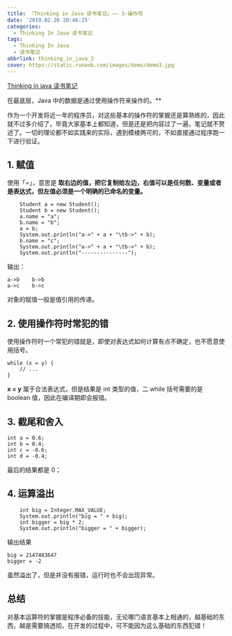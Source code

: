 ```yaml
---
title: 『Thinking in Java 读书笔记』—— 3-操作符
date: '2019.02.26 20:46:25'
categories:
  - Thinking In Java 读书笔记
tags:
  - Thinking In Java
  - 读书笔记
abbrlink: thinking_in_java_3
cover: https://static.runoob.com/images/demo/demo3.jpg
---
```


[Thinking in java 读书笔记](http://xiaweizi.cn/categories/Thinking-In-Java-%E8%AF%BB%E4%B9%A6%E7%AC%94%E8%AE%B0/)

在最底层，Java 中的数据是通过使用操作符来操作的。**

 作为一个开发将近一年的程序员，对这些基本的操作符的掌握还是算熟练的，因此就不过多介绍了，毕竟大家基本上都知道，但是还是把内容过了一遍，笔记就不赘述了。一切的理论都不如实践来的实际，遇到模棱两可的，不如直接通过程序跑一下进行验证。

<!-- more -->

## 1. 赋值

使用「=」，意思是 **取右边的值，把它复制给左边，右值可以是任何数、变量或者是表达式，但左值必须是一个明确的已命名的变量。**

        Student a = new Student();
        Student b = new Student();
        a.name = "a";
        b.name = "b";
        a = b;
        System.out.println("a->" + a + "\tb->" + b);
        b.name = "c";
        System.out.println("a->" + a + "\tb->" + b);
        System.out.println("---------------");

输出：

    a->b	b->b
    a->c	b->c

对象的赋值一般是值引用的传递。

## 2. 使用操作符时常犯的错

使用操作符时一个常犯的错就是，即使对表达式如何计算有点不确定，也不愿意使用括号。

    while (x = y) {
        // ...
    }
**x = y** 属于合法表达式，但是结果是 int 类型的值，二 while 括号需要的是 boolean 值，因此在编译期即会报错。

## 3. 截尾和舍入

    int a = 0.6;
    int b = 0.4;
    int c = -0.6;
    int d = -0.4;

最后的结果都是 0；

## 4. 运算溢出

        int big = Integer.MAX_VALUE;
        System.out.println("big = " + big);
        int bigger = big * 2;
        System.out.println("bigger = " + bigger);

输出结果

    big = 2147483647
    bigger = -2

虽然溢出了，但是并没有报错，运行时也不会出现异常。

## 总结

对基本运算符的掌握是程序必备的技能，无论哪门语言基本上相通的，越基础的东西，越是需要搞透彻，在开发的过程中，可不能因为这么基础的东西犯错！
